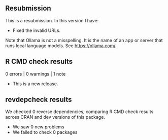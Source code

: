 ## Resubmission

This is a resubmission. In this version I have:

* Fixed the invalid URLs.

Note that Ollama is not a misspelling. It is the name of an app or server that runs local language models. See https://ollama.com/.

## R CMD check results

0 errors | 0 warnings | 1 note

* This is a new release.

## revdepcheck results

We checked 0 reverse dependencies, comparing R CMD check results across CRAN and dev versions of this package.

 * We saw 0 new problems
 * We failed to check 0 packages


